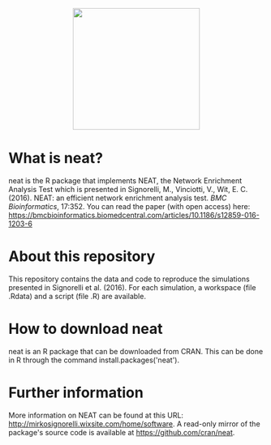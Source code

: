 <p align="center">
<img src="https://github.com/m-signo/neat/blob/master/neat_logo.png" width="250" height="240" />
</p>

# What is neat?
neat is the R package that implements NEAT, the Network Enrichment Analysis Test which is presented in Signorelli, M., Vinciotti, V., Wit, E. C. (2016). NEAT: an efficient network enrichment analysis test. *BMC Bioinformatics*, 17:352.
You can read the paper (with open access) here: https://bmcbioinformatics.biomedcentral.com/articles/10.1186/s12859-016-1203-6

# About this repository
This repository contains the data and code to reproduce the simulations presented in Signorelli et al. (2016).
For each simulation, a workspace (file .Rdata) and a script (file .R) are available.

# How to download neat
neat is an R package that can be downloaded from CRAN. This can be done in R through the command install.packages('neat').

# Further information
More information on NEAT can be found at this URL: http://mirkosignorelli.wixsite.com/home/software.
A read-only mirror of the package's source code is available at https://github.com/cran/neat.
